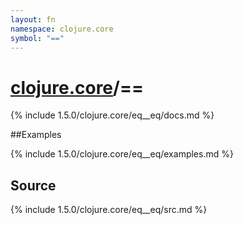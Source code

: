 ```yaml
---
layout: fn
namespace: clojure.core
symbol: "=="
---
```


# [clojure.core](../)/==

{% include 1.5.0/clojure.core/eq__eq/docs.md %}

##Examples

{% include 1.5.0/clojure.core/eq__eq/examples.md %}
## Source
{% include 1.5.0/clojure.core/eq__eq/src.md %}

